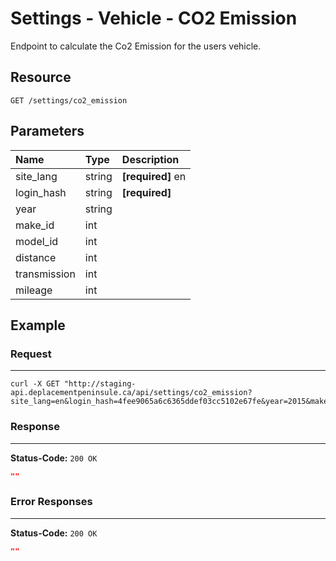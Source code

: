 # Settings - Vehicle - CO2 Emission

Endpoint to calculate the Co2 Emission for the users vehicle.

## Resource

```
GET /settings/co2_emission
```

## Parameters


Name              	| Type   	| Description
:------------------|:----------	|:--------------------
site_lang | string |**[required]** en
login_hash			|string		|**[required]** <user hash key>
year  |string|
make_id | int|
model_id | int |
distance | int |
transmission | int |
mileage | int |


## Example

### Request
***

```curl
curl -X GET "http://staging-api.deplacementpeninsule.ca/api/settings/co2_emission?site_lang=en&login_hash=4fee9065a6c6365ddef03cc5102e67fe&year=2015&make_id=1&model_in=2735&distance=110&transmission=1&mileage=1"
```

### Response
***

**Status-Code:** ```200 OK```

```json
""
```


### Error Responses
***

**Status-Code:** ```200 OK```


```json
""
```
